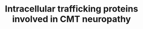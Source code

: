 ---
annotations:
- id: PW:0002395
  parent: regulatory pathway
  type: Pathway Ontology
  value: cellular trafficking cycle pathway
- id: DOID:10595
  parent: null
  type: Disease Ontology
  value: Charcot-Marie-Tooth disease
- id: DOID:863
  parent: null
  type: Disease Ontology
  value: nervous system disease
- id: DOID:630
  parent: genetic disease
  type: Disease Ontology
  value: genetic disease
authors:
- Khanspers
description: Charcot-Marie-Tooth (CMT) disease is one of the most common inherited
  peripheral neuropathies. This peripheral neuropathy is highly heterogeneous (clinically
  and genetically) and is characterized by a slowly progressive degeneration of the
  muscle of the foot, lower leg, hand and forearm, accompanied by sensory loss in
  the toes, fingers and limbs. Mutations in genes involved in intracellular trafficking
  are increasingly being implicated in various human diseases, including neuronal
  diseases. This pathway highlights genes with known mutations in CMTs relevant to
  intracellular trafficking.   DNM2 regulates vesicle budding. KIF1B controls vesicle
  motility on microtubules. LITAF and LRSAM are present in the endocytic pathway and
  probably regulate protein degradation. Myotubularin-related proteins (MTMR2 and
  MTMR13) and FIG4 regulate PI metabolism at the level of early endosomes and late
  endosomes, respectively. Rab7 is present on late endosomes and regulates transport
  to lysosomes. SH3TC2 regulates endosomal recycling together with Rab11, while NDRG1
  regulates membrane traffic at the level of early endosomes together with Rab4 and
  PRA1. HSPs regulate proteasomal degradation and associate with neurofilaments and
  actin filaments. FGD4 associates with and regulates actin filaments. MFN2 and GDAP
  regulate mitochondrial dynamics and mitochondrial axonal transport.  This pathway
  is based on figure 4 and table 1 from [http://europepmc.org/article/PMC/3514635
  Bucci et al]. Description adapted from the figure legend and abstract.
last-edited: 2020-11-09
organisms:
- Homo sapiens
redirect_from:
- /index.php/Pathway:WP4856
- /instance/WP4856
revision: null
schema-jsonld:
- '@context': https://schema.org/
  '@id': https://wikipathways.github.io/pathways/WP4856.html
  '@type': Dataset
  creator:
    '@type': Organization
    name: WikiPathways
  description: Charcot-Marie-Tooth (CMT) disease is one of the most common inherited
    peripheral neuropathies. This peripheral neuropathy is highly heterogeneous (clinically
    and genetically) and is characterized by a slowly progressive degeneration of
    the muscle of the foot, lower leg, hand and forearm, accompanied by sensory loss
    in the toes, fingers and limbs. Mutations in genes involved in intracellular trafficking
    are increasingly being implicated in various human diseases, including neuronal
    diseases. This pathway highlights genes with known mutations in CMTs relevant
    to intracellular trafficking.   DNM2 regulates vesicle budding. KIF1B controls
    vesicle motility on microtubules. LITAF and LRSAM are present in the endocytic
    pathway and probably regulate protein degradation. Myotubularin-related proteins
    (MTMR2 and MTMR13) and FIG4 regulate PI metabolism at the level of early endosomes
    and late endosomes, respectively. Rab7 is present on late endosomes and regulates
    transport to lysosomes. SH3TC2 regulates endosomal recycling together with Rab11,
    while NDRG1 regulates membrane traffic at the level of early endosomes together
    with Rab4 and PRA1. HSPs regulate proteasomal degradation and associate with neurofilaments
    and actin filaments. FGD4 associates with and regulates actin filaments. MFN2
    and GDAP regulate mitochondrial dynamics and mitochondrial axonal transport.  This
    pathway is based on figure 4 and table 1 from [http://europepmc.org/article/PMC/3514635
    Bucci et al]. Description adapted from the figure legend and abstract.
  keywords:
  - DNM2
  - EGR2
  - FGD4
  - FIG4
  - GDAP1
  - HSPB1
  - HSPB8
  - KIF1B
  - LITAF
  - LRSAM1
  - MFN2
  - MPZ
  - MTMR2
  - NDRG1
  - NEFL
  - PMP22
  - RAB11A
  - RAB11B
  - RAB25
  - RAB3A
  - RAB3B
  - RAB4A
  - RAB4B
  - RAB7A
  - RABAC1
  - SBF2
  - SH3TC2
  license: CC0
  name: Intracellular trafficking proteins involved in CMT neuropathy
seo: CreativeWork
title: Intracellular trafficking proteins involved in CMT neuropathy
wpid: WP4856
---